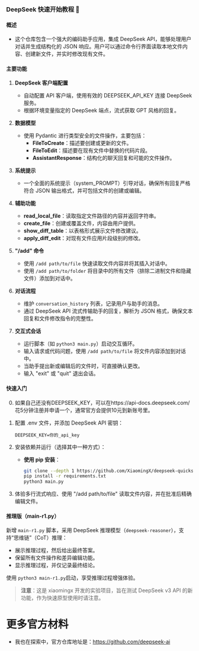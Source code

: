### DeepSeek 快速开始教程 🐋
#### 概述
 - 这个仓库包含一个强大的编码助手应用，集成 DeepSeek API，能够处理用户对话并生成结构化的 JSON 响应。用户可以通过命令行界面读取本地文件内容、创建新文件，并实时修改现有文件。

#### 主要功能

1. **DeepSeek 客户端配置**
   - 自动配置 API 客户端，使用有效的 DEEPSEEK_API_KEY 连接 DeepSeek 服务。
   - 根据环境变量指定的 DeepSeek 端点，流式获取 GPT 风格的回复。

2. **数据模型**
   - 使用 Pydantic 进行类型安全的文件操作，主要包括：
     - **FileToCreate**：描述要创建或更新的文件。
     - **FileToEdit**：描述要在现有文件中替换的代码片段。
     - **AssistantResponse**：结构化的聊天回复和可能的文件操作。

3. **系统提示**
   - 一个全面的系统提示（system_PROMPT）引导对话，确保所有回复严格符合 JSON 输出格式，并可包括文件的创建或编辑。

4. **辅助功能**
   - **read_local_file**：读取指定文件路径的内容并返回字符串。
   - **create_file**：创建或覆盖文件，内容由用户提供。
   - **show_diff_table**：以表格形式展示文件修改建议。
   - **apply_diff_edit**：对现有文件应用片段级别的修改。

5. **"/add" 命令**
   - 使用 `/add path/to/file` 快速读取文件内容并将其插入对话中。
   - 使用 `/add path/to/folder` 将目录中的所有文件（排除二进制文件和隐藏文件）添加到对话中。

6. **对话流程**
   - 维护 `conversation_history` 列表，记录用户与助手的消息。
   - 通过 DeepSeek API 流式传输助手的回复，解析为 JSON 格式，确保文本回复和文件修改指令的完整性。

7. **交互式会话**
   - 运行脚本（如 `python3 main.py`）启动交互循环。
   - 输入请求或代码问题，使用 `/add path/to/file` 将文件内容添加到对话中。
   - 当助手提出新或编辑后的文件时，可直接确认更改。
   - 输入 "exit" 或 "quit" 退出会话。

#### 快速入门
0. 如果自己还没有DEEPSEEK_KEY，可以在https://api-docs.deepseek.com/ 花5分钟注册并申请一个，通常官方会提供10元到新账号里。

1. 配置 .env 文件，并添加 DeepSeek API 密钥：
   ```plaintext
   DEEPSEEK_KEY=你的_api_key
   ```

2. 安装依赖并运行（选择其中一种方式）：

   - **使用 pip 安装**：
     ```bash
     git clone --depth 1 https://github.com/XiaomingX/deepseek-quickstart
     pip install -r requirements.txt
     python3 main.py
     ```

3. 体验多行流式响应、使用 "/add path/to/file" 读取文件内容，并在批准后精确编辑文件。

#### 推理版（main-r1.py）

新增 `main-r1.py` 脚本，采用 DeepSeek 推理模型（`deepseek-reasoner`），支持“思维链”（CoT）推理：

- 展示推理过程，然后给出最终答案。
- 保留所有文件操作和差异编辑功能。
- 显示推理过程，并仅记录最终结论。

使用 `python3 main-r1.py`启动，享受推理过程增强体验。

> **注意**：这是 xiaomingx 开发的实验项目，旨在测试 DeepSeek v3 API 的新功能，作为快速原型使用时请注意。

# 更多官方材料
 - 我也在探索中，官方仓库地址是：https://github.com/deepseek-ai